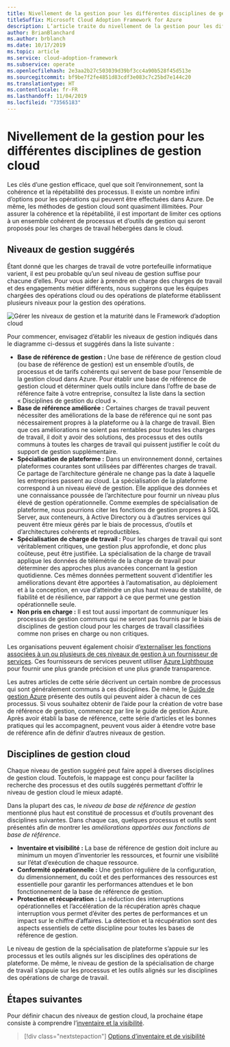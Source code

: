 ```yaml
---
title: Nivellement de la gestion pour les différentes disciplines de gestion cloud
titleSuffix: Microsoft Cloud Adoption Framework for Azure
description: L’article traite du nivellement de la gestion pour les différentes disciplines de gestion cloud.
author: BrianBlanchard
ms.author: brblanch
ms.date: 10/17/2019
ms.topic: article
ms.service: cloud-adoption-framework
ms.subservice: operate
ms.openlocfilehash: 2e3aa2b27c503039d39bf3cc4a90b528f45d513e
ms.sourcegitcommit: bf9be7f2fe4851d83cdf3e083c7c25bd7e144c20
ms.translationtype: HT
ms.contentlocale: fr-FR
ms.lasthandoff: 11/04/2019
ms.locfileid: "73565183"
---
```

# <a name="management-leveling-across-cloud-management-disciplines"></a>Nivellement de la gestion pour les différentes disciplines de gestion cloud

Les clés d’une gestion efficace, quel que soit l’environnement, sont la cohérence et la répétabilité des processus. Il existe un nombre infini d’options pour les opérations qui peuvent être effectuées dans Azure. De même, les méthodes de gestion cloud sont quasiment illimitées. Pour assurer la cohérence et la répétabilité, il est important de limiter ces options à un ensemble cohérent de processus et d’outils de gestion qui seront proposés pour les charges de travail hébergées dans le cloud.

## <a name="suggested-management-levels"></a>Niveaux de gestion suggérés

Étant donné que les charges de travail de votre portefeuille informatique varient, il est peu probable qu’un seul niveau de gestion suffise pour chacune d’elles. Pour vous aider à prendre en charge des charges de travail et des engagements métier différents, nous suggérons que les équipes chargées des opérations cloud ou des opérations de plateforme établissent plusieurs niveaux pour la gestion des opérations.

![Gérer les niveaux de gestion et la maturité dans le Framework d’adoption cloud](../../_images/manage/cloud-management-maturity.png)

Pour commencer, envisagez d’établir les niveaux de gestion indiqués dans le diagramme ci-dessus et suggérés dans la liste suivante :

- **Base de référence de gestion :** Une base de référence de gestion cloud (ou base de référence de gestion) est un ensemble d’outils, de processus et de tarifs cohérents qui servent de base pour l’ensemble de la gestion cloud dans Azure. Pour établir une base de référence de gestion cloud et déterminer quels outils inclure dans l’offre de base de référence faite à votre entreprise, consultez la liste dans la section « Disciplines de gestion du cloud ».
- **Base de référence améliorée :** Certaines charges de travail peuvent nécessiter des améliorations de la base de référence qui ne sont pas nécessairement propres à la plateforme ou à la charge de travail. Bien que ces améliorations ne soient pas rentables pour toutes les charges de travail, il doit y avoir des solutions, des processus et des outils communs à toutes les charges de travail qui puissent justifier le coût du support de gestion supplémentaire.
- **Spécialisation de plateforme :** Dans un environnement donné, certaines plateformes courantes sont utilisées par différentes charges de travail. Ce partage de l’architecture générale ne change pas la date à laquelle les entreprises passent au cloud. La spécialisation de la plateforme correspond à un niveau élevé de gestion. Elle applique des données et une connaissance poussée de l’architecture pour fournir un niveau plus élevé de gestion opérationnelle. Comme exemples de spécialisation de plateforme, nous pourrions citer les fonctions de gestion propres à SQL Server, aux conteneurs, à Active Directory ou à d’autres services qui peuvent être mieux gérés par le biais de processus, d’outils et d’architectures cohérents et reproductibles.
- **Spécialisation de charge de travail :** Pour les charges de travail qui sont véritablement critiques, une gestion plus approfondie, et donc plus coûteuse, peut être justifiée. La spécialisation de la charge de travail applique les données de télémétrie de la charge de travail pour déterminer des approches plus avancées concernant la gestion quotidienne. Ces mêmes données permettent souvent d’identifier les améliorations devant être apportées à l’automatisation, au déploiement et à la conception, en vue d’atteindre un plus haut niveau de stabilité, de fiabilité et de résilience, par rapport à ce que permet une gestion opérationnelle seule.
- **Non pris en charge :** Il est tout aussi important de communiquer les processus de gestion communs qui ne seront pas fournis par le biais de disciplines de gestion cloud pour les charges de travail classifiées comme non prises en charge ou non critiques.

Les organisations peuvent également choisir d’[externaliser les fonctions associées à un ou plusieurs de ces niveaux de gestion à un fournisseur de services](https://www.microsoft.com/cloud-adoption-framework-offers?ot=manage). Ces fournisseurs de services peuvent utiliser [Azure Lighthouse](https://azure.com/lighthouse) pour fournir une plus grande précision et une plus grande transparence.

Les autres articles de cette série décrivent un certain nombre de processus qui sont généralement communs à ces disciplines.
De même, le [Guide de gestion Azure](../azure-management-guide/index.md) présente des outils qui peuvent aider à chacun de ces processus. Si vous souhaitez obtenir de l’aide pour la création de votre base de référence de gestion, commencez par lire le guide de gestion Azure. Après avoir établi la base de référence, cette série d’articles et les bonnes pratiques qui les accompagnent, peuvent vous aider à étendre votre base de référence afin de définir d’autres niveaux de gestion.

## <a name="cloud-management-disciplines"></a>Disciplines de gestion cloud

Chaque niveau de gestion suggéré peut faire appel à diverses disciplines de gestion cloud. Toutefois, le mappage est conçu pour faciliter la recherche des processus et des outils suggérés permettant d’offrir le niveau de gestion cloud le mieux adapté.

Dans la plupart des cas, le *niveau de base de référence de gestion* mentionné plus haut est constitué de processus et d’outils provenant des disciplines suivantes. Dans chaque cas, quelques processus et outils sont présentés afin de montrer les *améliorations apportées aux fonctions de base de référence*.

- **Inventaire et visibilité :** La base de référence de gestion doit inclure au minimum un moyen d’inventorier les ressources, et fournir une visibilité sur l’état d’exécution de chaque ressource.
- **Conformité opérationnelle :** Une gestion régulière de la configuration, du dimensionnement, du coût et des performances des ressources est essentielle pour garantir les performances attendues et le bon fonctionnement de la base de référence de gestion.
- **Protection et récupération :** La réduction des interruptions opérationnelles et l’accélération de la récupération après chaque interruption vous permet d’éviter des pertes de performances et un impact sur le chiffre d’affaires. La détection et la récupération sont des aspects essentiels de cette discipline pour toutes les bases de référence de gestion.

Le niveau de gestion de la spécialisation de plateforme s’appuie sur les processus et les outils alignés sur les disciplines des opérations de plateforme. De même, le niveau de gestion de la spécialisation de charge de travail s’appuie sur les processus et les outils alignés sur les disciplines des opérations de charge de travail.

## <a name="next-steps"></a>Étapes suivantes

Pour définir chacun des niveaux de gestion cloud, la prochaine étape consiste à comprendre l’[inventaire et la visibilité](./inventory.md).

> [!div class="nextstepaction"]
> [Options d’inventaire et de visibilité](./inventory.md)
